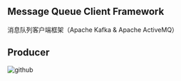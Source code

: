 ## Message Queue Client Framework

  消息队列客户端框架（Apache Kafka &amp; Apache ActiveMQ）
  
## Producer

![github](https://github.com/DarkPhoenixs/messagequeue-framework/blob/master/uml/producer.jpg)  

